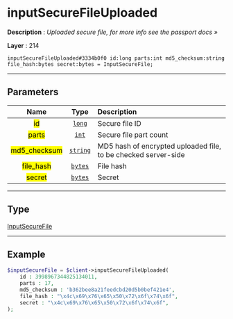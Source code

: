 # inputSecureFileUploaded

**Description** : *Uploaded secure file, for more info see the passport docs &raquo;*

**Layer** : 214

```tl
inputSecureFileUploaded#3334b0f0 id:long parts:int md5_checksum:string file_hash:bytes secret:bytes = InputSecureFile;
```

---

## Parameters

| Name | Type | Description |
| :---: | :---: | :--- |
| <mark>id</mark> | [`long`](type/long) | Secure file ID |
| <mark>parts</mark> | [`int`](type/int) | Secure file part count |
| <mark>md5_checksum</mark> | [`string`](type/string) | MD5 hash of encrypted uploaded file, to be checked server-side |
| <mark>file_hash</mark> | [`bytes`](type/bytes) | File hash |
| <mark>secret</mark> | [`bytes`](type/bytes) | Secret |

---

## Type

[InputSecureFile](type/InputSecureFile)

---

## Example

```php
$inputSecureFile = $client->inputSecureFileUploaded(
	id : 3998967344825134011,
	parts : 17,
	md5_checksum : 'b362bee8a21feedcbd20d5b0bef421e4',
	file_hash : "\x4c\x69\x76\x65\x50\x72\x6f\x74\x6f",
	secret : "\x4c\x69\x76\x65\x50\x72\x6f\x74\x6f",
);
```